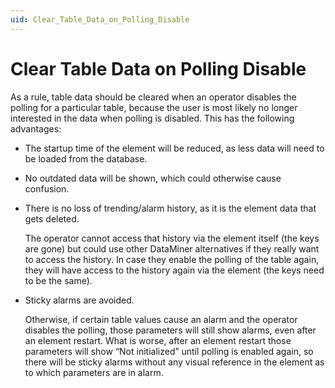 ```yaml
---
uid: Clear_Table_Data_on_Polling_Disable
---
```


# Clear Table Data on Polling Disable

As a rule, table data should be cleared when an operator disables the polling for a particular table, because the user is most likely no longer interested in the data when polling is disabled.
This has the following advantages:

- The startup time of the element will be reduced, as less data will need to be loaded from the database.

- No outdated data will be shown, which could otherwise cause confusion.

- There is no loss of trending/alarm history, as it is the element data that gets deleted.

  The operator cannot access that history via the element itself (the keys are gone) but could use other DataMiner alternatives if they really want to access the history. In case they enable the polling of the table again, they will have access to the history again via the element (the keys need to be the same).

- Sticky alarms are avoided.

  Otherwise, if certain table values cause an alarm and the operator disables the polling, those parameters will still show alarms, even after an element restart. What is worse, after an element restart those parameters will show “Not initialized” until polling is enabled again, so there will be sticky alarms without any visual reference in the element as to which parameters are in alarm.
